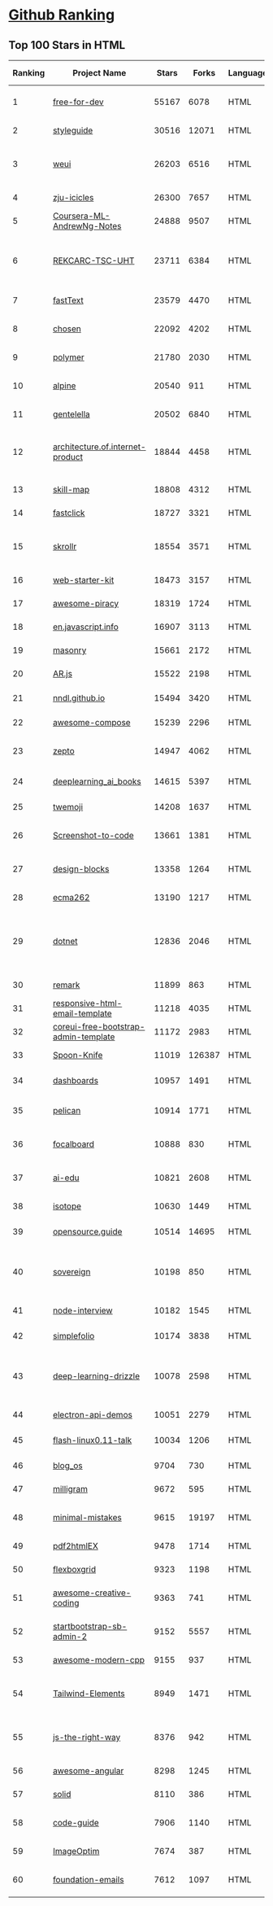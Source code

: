 [Github Ranking](../README.md)
==========

## Top 100 Stars in HTML

| Ranking | Project Name | Stars | Forks | Language | Open Issues | Description | Last Commit |
| ------- | ------------ | ----- | ----- | -------- | ----------- | ----------- | ----------- |
| 1 | [free-for-dev](https://github.com/ripienaar/free-for-dev) | 55167 | 6078 | HTML | 0 | A list of SaaS, PaaS and IaaS offerings that have free tiers of interest to devops and infradev | 2022-05-02T15:34:22Z |
| 2 | [styleguide](https://github.com/google/styleguide) | 30516 | 12071 | HTML | 181 | Style guides for Google-originated open-source projects | 2022-05-04T00:03:40Z |
| 3 | [weui](https://github.com/Tencent/weui) | 26203 | 6516 | HTML | 42 | A UI library by WeChat official design team, includes the most useful widgets/modules in mobile web applications. | 2022-04-10T04:14:36Z |
| 4 | [zju-icicles](https://github.com/QSCTech/zju-icicles) | 26300 | 7657 | HTML | 6 | 浙江大学课程攻略共享计划 | 2022-04-23T15:44:23Z |
| 5 | [Coursera-ML-AndrewNg-Notes](https://github.com/fengdu78/Coursera-ML-AndrewNg-Notes) | 24888 | 9507 | HTML | 46 | 吴恩达老师的机器学习课程个人笔记 | 2022-04-29T02:47:58Z |
| 6 | [REKCARC-TSC-UHT](https://github.com/PKUanonym/REKCARC-TSC-UHT) | 23711 | 6384 | HTML | 10 | 清华大学计算机系课程攻略 Guidance for courses in Department of Computer Science and Technology, Tsinghua University | 2022-04-18T18:35:12Z |
| 7 | [fastText](https://github.com/facebookresearch/fastText) | 23579 | 4470 | HTML | 415 | Library for fast text representation and classification. | 2022-04-28T12:09:20Z |
| 8 | [chosen](https://github.com/harvesthq/chosen) | 22092 | 4202 | HTML | 243 | Deprecated - Chosen is a library for making long, unwieldy select boxes more friendly. | 2021-08-07T00:48:15Z |
| 9 | [polymer](https://github.com/Polymer/polymer) | 21780 | 2030 | HTML | 46 | Our original Web Component library. | 2022-04-27T22:46:59Z |
| 10 | [alpine](https://github.com/alpinejs/alpine) | 20540 | 911 | HTML | 7 | A rugged, minimal framework for composing JavaScript behavior in your markup.  | 2022-05-03T19:52:45Z |
| 11 | [gentelella](https://github.com/ColorlibHQ/gentelella) | 20502 | 6840 | HTML | 30 | Free Bootstrap 4 Admin Dashboard Template | 2022-03-14T03:31:22Z |
| 12 | [architecture.of.internet-product](https://github.com/davideuler/architecture.of.internet-product) | 18844 | 4458 | HTML | 8 | 互联网公司技术架构，微信/淘宝/微博/腾讯/阿里/美团点评/百度/Google/Facebook/Amazon/eBay的架构，欢迎PR补充 | 2021-12-05T04:53:06Z |
| 13 | [skill-map](https://github.com/TeamStuQ/skill-map) | 18808 | 4312 | HTML | 69 | 程序员技能图谱 | 2021-12-30T01:39:23Z |
| 14 | [fastclick](https://github.com/ftlabs/fastclick) | 18727 | 3321 | HTML | 212 | Polyfill to remove click delays on browsers with touch UIs | 2021-08-13T16:01:47Z |
| 15 | [skrollr](https://github.com/Prinzhorn/skrollr) | 18554 | 3571 | HTML | 243 | Stand-alone parallax scrolling library for mobile (Android + iOS) and desktop. No jQuery. Just plain JavaScript (and some love). | 2018-01-23T20:05:59Z |
| 16 | [web-starter-kit](https://github.com/google/web-starter-kit) | 18473 | 3157 | HTML | 50 | Web Starter Kit - a workflow for multi-device websites | 2022-04-12T23:56:12Z |
| 17 | [awesome-piracy](https://github.com/Igglybuff/awesome-piracy) | 18319 | 1724 | HTML | 126 | A curated list of awesome warez and piracy links | 2022-04-09T06:36:41Z |
| 18 | [en.javascript.info](https://github.com/javascript-tutorial/en.javascript.info) | 16907 | 3113 | HTML | 64 | Modern JavaScript Tutorial  | 2022-05-03T20:47:57Z |
| 19 | [masonry](https://github.com/desandro/masonry) | 15661 | 2172 | HTML | 56 | :love_hotel: Cascading grid layout plugin | 2021-10-03T09:17:12Z |
| 20 | [AR.js](https://github.com/jeromeetienne/AR.js) | 15522 | 2198 | HTML | 7 | Efficient Augmented Reality for the Web - 60fps on mobile! | 2022-04-28T04:47:17Z |
| 21 | [nndl.github.io](https://github.com/nndl/nndl.github.io) | 15494 | 3420 | HTML | 65 | 《神经网络与深度学习》 邱锡鹏著 Neural Network and Deep Learning  | 2021-12-09T02:58:42Z |
| 22 | [awesome-compose](https://github.com/docker/awesome-compose) | 15239 | 2296 | HTML | 28 | Awesome Docker Compose samples | 2022-04-28T14:49:18Z |
| 23 | [zepto](https://github.com/madrobby/zepto) | 14947 | 4062 | HTML | 70 | Zepto.js is a minimalist JavaScript library for modern browsers, with a jQuery-compatible API | 2022-04-15T02:41:06Z |
| 24 | [deeplearning_ai_books](https://github.com/fengdu78/deeplearning_ai_books) | 14615 | 5397 | HTML | 49 | deeplearning.ai（吴恩达老师的深度学习课程笔记及资源） | 2022-04-29T04:04:23Z |
| 25 | [twemoji](https://github.com/twitter/twemoji) | 14208 | 1637 | HTML | 43 | Emoji for everyone. https://twemoji.twitter.com/ | 2022-04-30T08:28:09Z |
| 26 | [Screenshot-to-code](https://github.com/emilwallner/Screenshot-to-code) | 13661 | 1381 | HTML | 14 | A neural network that transforms a design mock-up into a static website. | 2022-03-10T16:14:17Z |
| 27 | [design-blocks](https://github.com/froala/design-blocks) | 13358 | 1264 | HTML | 24 | A set of 170+ Bootstrap based design blocks ready to be used to create clean modern websites. | 2022-05-02T21:29:39Z |
| 28 | [ecma262](https://github.com/tc39/ecma262) | 13190 | 1217 | HTML | 279 | Status, process, and documents for ECMA-262 | 2022-05-05T01:31:49Z |
| 29 | [dotnet](https://github.com/microsoft/dotnet) | 12836 | 2046 | HTML | 208 | This repo is the official home of .NET on GitHub. It's a great starting point to find many .NET OSS projects from Microsoft and the community, including many that are part of the .NET Foundation. | 2022-04-26T07:14:23Z |
| 30 | [remark](https://github.com/gnab/remark) | 11899 | 863 | HTML | 153 | A simple, in-browser, markdown-driven slideshow tool. | 2022-01-05T17:33:46Z |
| 31 | [responsive-html-email-template](https://github.com/leemunroe/responsive-html-email-template) | 11218 | 4035 | HTML | 2 | A free simple responsive HTML email template | 2022-03-12T17:45:40Z |
| 32 | [coreui-free-bootstrap-admin-template](https://github.com/coreui/coreui-free-bootstrap-admin-template) | 11172 | 2983 | HTML | 23 | Free Bootstrap 5 admin & dashboard template  | 2022-04-09T07:17:46Z |
| 33 | [Spoon-Knife](https://github.com/octocat/Spoon-Knife) | 11019 | 126387 | HTML | 1419 | This repo is for demonstration purposes only. | 2022-05-04T14:35:43Z |
| 34 | [dashboards](https://github.com/keen/dashboards) | 10957 | 1491 | HTML | 0 | Responsive dashboard templates 📊✨ | 2021-11-02T12:25:42Z |
| 35 | [pelican](https://github.com/getpelican/pelican) | 10914 | 1771 | HTML | 47 | Static site generator that supports Markdown and reST syntax. Powered by Python. | 2022-05-02T13:18:30Z |
| 36 | [focalboard](https://github.com/mattermost/focalboard) | 10888 | 830 | HTML | 529 | Focalboard is an open source, self-hosted alternative to Trello, Notion, and Asana. | 2022-05-04T20:15:13Z |
| 37 | [ai-edu](https://github.com/microsoft/ai-edu) | 10821 | 2608 | HTML | 49 | AI education materials for Chinese students, teachers and IT professionals. | 2022-05-05T02:39:02Z |
| 38 | [isotope](https://github.com/metafizzy/isotope) | 10630 | 1449 | HTML | 55 | :revolving_hearts: Filter & sort magical layouts | 2021-09-24T03:20:14Z |
| 39 | [opensource.guide](https://github.com/github/opensource.guide) | 10514 | 14695 | HTML | 0 | 📚 Community guides for open source creators | 2022-05-04T13:26:48Z |
| 40 | [sovereign](https://github.com/sovereign/sovereign) | 10198 | 850 | HTML | 83 | A set of Ansible playbooks to build and maintain your own private cloud: email, calendar, contacts, file sync, IRC bouncer, VPN, and more. | 2021-07-09T13:37:45Z |
| 41 | [node-interview](https://github.com/ElemeFE/node-interview) | 10182 | 1545 | HTML | 6 | How to pass the Node.js interview of ElemeFE. | 2020-10-19T03:29:22Z |
| 42 | [simplefolio](https://github.com/cobiwave/simplefolio) | 10174 | 3838 | HTML | 27 | ⚡️ A minimal portfolio template for Developers | 2022-04-12T21:56:16Z |
| 43 | [deep-learning-drizzle](https://github.com/kmario23/deep-learning-drizzle) | 10078 | 2598 | HTML | 4 | Drench yourself in Deep Learning, Reinforcement Learning, Machine Learning, Computer Vision, and NLP by learning from these exciting lectures!! | 2022-04-10T19:33:15Z |
| 44 | [electron-api-demos](https://github.com/electron/electron-api-demos) | 10051 | 2279 | HTML | 41 | Explore the Electron APIs | 2022-03-28T07:50:41Z |
| 45 | [flash-linux0.11-talk](https://github.com/sunym1993/flash-linux0.11-talk) | 10034 | 1206 | HTML | 24 | 你管这破玩意叫操作系统源码 — 像小说一样品读 Linux 0.11 核心代码 | 2022-04-19T03:28:12Z |
| 46 | [blog_os](https://github.com/phil-opp/blog_os) | 9704 | 730 | HTML | 50 | Writing an OS in Rust | 2022-04-29T10:06:04Z |
| 47 | [milligram](https://github.com/milligram/milligram) | 9672 | 595 | HTML | 29 | A minimalist CSS framework. | 2021-12-12T17:27:25Z |
| 48 | [minimal-mistakes](https://github.com/mmistakes/minimal-mistakes) | 9615 | 19197 | HTML | 10 | :triangular_ruler: Jekyll theme for building a personal site, blog, project documentation, or portfolio. | 2022-05-03T23:54:46Z |
| 49 | [pdf2htmlEX](https://github.com/coolwanglu/pdf2htmlEX) | 9478 | 1714 | HTML | 231 | Convert PDF to HTML without losing text or format. | 2019-08-16T18:39:59Z |
| 50 | [flexboxgrid](https://github.com/kristoferjoseph/flexboxgrid) | 9323 | 1198 | HTML | 48 | Grid based on CSS3 flexbox | 2020-10-01T09:36:06Z |
| 51 | [awesome-creative-coding](https://github.com/terkelg/awesome-creative-coding) | 9363 | 741 | HTML | 1 | Creative Coding: Generative Art, Data visualization, Interaction Design, Resources. | 2022-04-25T17:23:12Z |
| 52 | [startbootstrap-sb-admin-2](https://github.com/StartBootstrap/startbootstrap-sb-admin-2) | 9152 | 5557 | HTML | 58 | A free, open source, Bootstrap admin theme created by Start Bootstrap | 2022-04-20T08:48:56Z |
| 53 | [awesome-modern-cpp](https://github.com/rigtorp/awesome-modern-cpp) | 9155 | 937 | HTML | 0 | A collection of resources on modern C++ | 2022-01-09T07:40:29Z |
| 54 | [Tailwind-Elements](https://github.com/mdbootstrap/Tailwind-Elements) | 8949 | 1471 | HTML | 16 | 𝙃𝙪𝙜𝙚 collection of Tailwind components, sections and templates 😎 - FREE for commercial use | 2022-04-14T11:24:31Z |
| 55 | [js-the-right-way](https://github.com/braziljs/js-the-right-way) | 8376 | 942 | HTML | 17 | An easy-to-read, quick reference for JS best practices, accepted coding standards, and links around the Web | 2021-10-31T10:32:14Z |
| 56 | [awesome-angular](https://github.com/PatrickJS/awesome-angular) | 8298 | 1245 | HTML | 0 | :page_facing_up: A curated list of awesome Angular resources | 2022-04-25T14:58:34Z |
| 57 | [solid](https://github.com/solid/solid) | 8110 | 386 | HTML | 131 | Solid - Re-decentralizing the web (project directory) | 2022-04-25T14:29:33Z |
| 58 | [code-guide](https://github.com/mdo/code-guide) | 7906 | 1140 | HTML | 15 | Standards for developing consistent, flexible, and sustainable HTML and CSS. | 2022-04-21T10:58:44Z |
| 59 | [ImageOptim](https://github.com/ImageOptim/ImageOptim) | 7674 | 387 | HTML | 158 | GUI image optimizer for Mac | 2022-03-25T09:59:14Z |
| 60 | [foundation-emails](https://github.com/foundation/foundation-emails) | 7612 | 1097 | HTML | 179 | Quickly create responsive HTML emails that work on any device and client. Even Outlook. | 2022-04-28T07:21:16Z |

